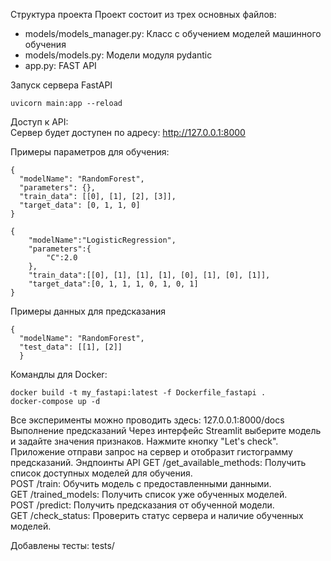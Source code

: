 Структура проекта
Проект состоит из трех основных файлов:
- models/models_manager.py: Класс с обучением моделей машинного обучения
- models/models.py: Модели модуля pydantic
- app.py: FAST API


Запуск сервера FastAPI
```
uvicorn main:app --reload
```


Доступ к API:  
Сервер будет доступен по адресу: http://127.0.0.1:8000

Примеры параметров для обучения:

```
{
  "modelName": "RandomForest",
  "parameters": {},
  "train_data": [[0], [1], [2], [3]],
  "target_data": [0, 1, 1, 0]
}
```

```
{
    "modelName":"LogisticRegression",
    "parameters":{
        "C":2.0
    },
    "train_data":[[0], [1], [1], [1], [0], [1], [0], [1]],
    "target_data":[0, 1, 1, 1, 0, 1, 0, 1]
}
```
Примеры данных для предсказания
```
{
  "modelName": "RandomForest",
  "test_data": [[1], [2]]
  }
```

Командлы для Docker:
```
docker build -t my_fastapi:latest -f Dockerfile_fastapi .
docker-compose up -d 
```

Все эксперименты можно проводить здесь: 127.0.0.1:8000/docs
Выполнение предсказаний
Через интерфейс Streamlit выберите модель и задайте значения признаков.
Нажмите кнопку "Let's check".
Приложение отправи запрос на сервер и отобразит гистограмму предсказаний.
Эндпоинты API
GET /get_available_methods: Получить список доступных моделей для обучения.  
POST /train: Обучить модель с предоставленными данными.  
GET /trained_models: Получить список уже обученных моделей.  
POST /predict: Получить предсказания от обученной модели.  
GET /check_status: Проверить статус сервера и наличие обученных моделей.  


Добавлены тесты:
tests/